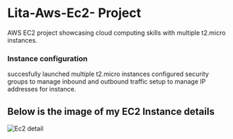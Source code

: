 # Lita-Aws-Ec2- Project
 AWS EC2 project showcasing cloud computing skills with multiple t2.micro instances.
### Instance configuration
succesfully launched multiple t2.micro instances
configured security groups to manage inbound and outbound traffic
setup to manage IP addresses for instance.
## Below is the image of my EC2 Instance details
![Ec2 detail](/Ec2.ping)
